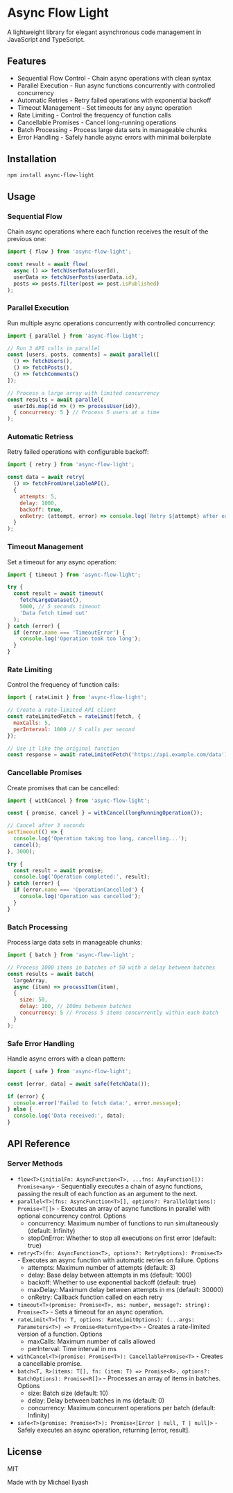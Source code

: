 # Async Flow Light

A lightweight library for elegant asynchronous code management in JavaScript and TypeScript.

## Features

- Sequential Flow Control - Chain async operations with clean syntax
- Parallel Execution - Run async functions concurrently with controlled concurrency
- Automatic Retries - Retry failed operations with exponential backoff
- Timeout Management - Set timeouts for any async operation
- Rate Limiting - Control the frequency of function calls
- Cancellable Promises - Cancel long-running operations
- Batch Processing - Process large data sets in manageable chunks
- Error Handling - Safely handle async errors with minimal boilerplate

## Installation

```bash
npm install async-flow-light
```

## Usage

### Sequential Flow
Chain async operations where each function receives the result of the previous one:

```javascript
import { flow } from 'async-flow-light';

const result = await flow(
  async () => fetchUserData(userId),
  userData => fetchUserPosts(userData.id),
  posts => posts.filter(post => post.isPublished)
);
```

### Parallel Execution
Run multiple async operations concurrently with controlled concurrency:


```javascript
import { parallel } from 'async-flow-light';

// Run 3 API calls in parallel
const [users, posts, comments] = await parallel([
  () => fetchUsers(),
  () => fetchPosts(),
  () => fetchComments()
]);

// Process a large array with limited concurrency
const results = await parallel(
  userIds.map(id => () => processUser(id)),
  { concurrency: 5 } // Process 5 users at a time
);
```

### Automatic Retriess
Retry failed operations with configurable backoff:

```javascript
import { retry } from 'async-flow-light';

const data = await retry(
  () => fetchFromUnreliableAPI(),
  {
    attempts: 5,
    delay: 1000,
    backoff: true,
    onRetry: (attempt, error) => console.log(`Retry ${attempt} after error: ${error.message}`)
  }
);
```

### Timeout Management
Set a timeout for any async operation:

```javascript
import { timeout } from 'async-flow-light';

try {
  const result = await timeout(
    fetchLargeDataset(),
    5000, // 5 seconds timeout
    'Data fetch timed out'
  );
} catch (error) {
  if (error.name === 'TimeoutError') {
    console.log('Operation took too long');
  }
}
```

### Rate Limiting
Control the frequency of function calls:

```javascript
import { rateLimit } from 'async-flow-light';

// Create a rate-limited API client
const rateLimitedFetch = rateLimit(fetch, {
  maxCalls: 5,
  perInterval: 1000 // 5 calls per second
});

// Use it like the original function
const response = await rateLimitedFetch('https://api.example.com/data');
```

### Cancellable Promises
Create promises that can be cancelled:

```javascript
import { withCancel } from 'async-flow-light';

const { promise, cancel } = withCancel(longRunningOperation());

// Cancel after 3 seconds
setTimeout(() => {
  console.log('Operation taking too long, cancelling...');
  cancel();
}, 3000);

try {
  const result = await promise;
  console.log('Operation completed:', result);
} catch (error) {
  if (error.name === 'OperationCancelled') {
    console.log('Operation was cancelled');
  }
}
```

### Batch Processing
Process large data sets in manageable chunks:

```javascript
import { batch } from 'async-flow-light';

// Process 1000 items in batches of 50 with a delay between batches
const results = await batch(
  largeArray,
  async (item) => processItem(item),
  {
    size: 50,
    delay: 100, // 100ms between batches
    concurrency: 5 // Process 5 items concurrently within each batch
  }
);
```

### Safe Error Handling
Handle async errors with a clean pattern:

```javascript
import { safe } from 'async-flow-light';

const [error, data] = await safe(fetchData());

if (error) {
  console.error('Failed to fetch data:', error.message);
} else {
  console.log('Data received:', data);
}
```

## API Reference

### Server Methods

- `flow<T>(initialFn: AsyncFunction<T>, ...fns: AnyFunction[]): Promise<any>` - Sequentially executes a chain of async functions, passing the result of each function as an argument to the next.
- `parallel<T>(fns: AsyncFunction<T>[], options?: ParallelOptions): Promise<T[]>` - Executes an array of async functions in parallel with optional concurrency control.
  Options
    - concurrency: Maximum number of functions to run simultaneously (default: Infinity)
    - stopOnError: Whether to stop all executions on first error (default: true)
- `retry<T>(fn: AsyncFunction<T>, options?: RetryOptions): Promise<T>` - Executes an async function with automatic retries on failure.
  Options
    - attempts: Maximum number of attempts (default: 3)
    - delay: Base delay between attempts in ms (default: 1000)
    - backoff: Whether to use exponential backoff (default: true)
    - maxDelay: Maximum delay between attempts in ms (default: 30000)
    - onRetry: Callback function called on each retry
- `timeout<T>(promise: Promise<T>, ms: number, message?: string): Promise<T>` - Sets a timeout for an async operation.
- `rateLimit<T>(fn: T, options: RateLimitOptions): (...args: Parameters<T>) => Promise<ReturnType<T>>` - Creates a rate-limited version of a function.
  Options
    - maxCalls: Maximum number of calls allowed
    - perInterval: Time interval in ms
- `withCancel<T>(promise: Promise<T>): CancellablePromise<T>` - Creates a cancellable promise.
- `batch<T, R>(items: T[], fn: (item: T) => Promise<R>, options?: BatchOptions): Promise<R[]>` - Processes an array of items in batches.
  Options
    - size: Batch size (default: 10)
    - delay: Delay between batches in ms (default: 0)
    - concurrency: Maximum concurrent operations per batch (default: Infinity)
- `safe<T>(promise: Promise<T>): Promise<[Error | null, T | null]>` - Safely executes an async operation, returning [error, result].

## License

MIT

Made with by Michael Ilyash
